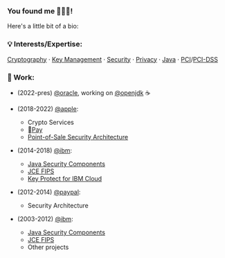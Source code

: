 ### You found me 👨🏻‍💻!
Here's a little bit of a bio: 
<br/>

### 💡 Interests/Expertise:
[Cryptography](https://github.com/topics/cryptography) &middot; [Key Management](https://github.com/topics/key-management) &middot; [Security](https://github.com/topics/security) &middot; [Privacy](https://github.com/topics/privacy) &middot; [Java](https://github.com/topics/java) &middot; [PCI](https://github.com/topics/pci)/[PCI-DSS](https://github.com/topics/pci-dss) 
<br/>

### 🏢 Work:

  - (2022-pres) [@oracle](https://github.com/oracle), working on [@openjdk](https://github.com/openjdk) ☕️

- (2018-2022) [@apple](https://github.com/apple):
  - Crypto Services 
  - [Pay](https://www.apple.com/apple-pay/)
  - [Point-of-Sale Security Architecture](https://www.apple.com/retail/)
- (2014-2018) [@ibm](https://github.com/IBM):
  - [Java Security Components](https://www.ibm.com/docs/en/sdk-java-technology/8?topic=security-guide)
  - [JCE FIPS](https://www.ibm.com/docs/en/sdk-java-technology/8?topic=guide-ibmjcefips-provider)
  - [Key Protect for IBM Cloud](https://www.ibm.com/cloud/key-protect)
- (2012-2014) [@paypal](https://github.com/paypal):
  - Security Architecture
- (2003-2012) [@ibm](https://github.com/IBM):
  - [Java Security Components](https://www.ibm.com/docs/en/sdk-java-technology/8?topic=security-guide)
  - [JCE FIPS](https://www.ibm.com/docs/en/sdk-java-technology/8?topic=guide-ibmjcefips-provider)
  - Other projects
